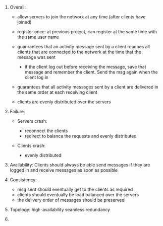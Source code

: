 1. Overall:
	- allow servers to join the network at any time (after clients have joined)
	- register once: at previous project, can register at the same time with the same user name
	- guanrantees that an activity message sent by a client reaches all clients that are connected to the network at the time that the message was sent
		+ if the client log out before receiving the message, save that message and remember the client. Send the msg again when the client log in

	- guarantees that all activity messages sent by a client are delivered in the same order at each receiving client
	- clients are evenly distributed over the servers

2. Failure:
	- Servers crash:
		- reconnect the clients
		- redirect to balance the requests and evenly distributed

	- Clients crash:
		- evenly distributed

3. Availability: Clients should always be able send messages if they are logged in and receive messages as soon as possible

4. Consistency: 
	- msg sent should eventually get to the clients as required
	- clients should eventually be load balanced over the servers
	- the delivery order of messages should be preserved

5. Topology: high-availability seamless redundancy

6.
